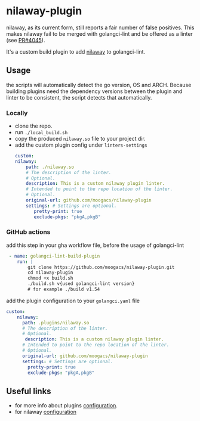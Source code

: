 # nilaway-plugin

nilaway, as its current form, still reports a fair number of false positives. This makes nilaway fail to be merged with golangci-lint and be offered as a linter (see [PR#4045](https://github.com/golangci/golangci-lint/issues/4045)). 

It's a custom build plugin to add [nilaway](https://github.com/uber-go/nilaway) to golangci-lint.

## Usage
the scripts will automatically detect the go version, OS and ARCH. 
Because building plugins need the dependency versions between the plugin and linter to be consistent, the script detects that automatically.


### Locally
- clone the repo.
- run `./local_build.sh` 
- copy the produced `nilaway.so` file to your project dir.
- add the custom plugin config under `linters-settings`
    ```yaml
    custom:
    nilaway:
        path: ./nilaway.so
        # The description of the linter.
        # Optional.
        description: This is a custom nilaway plugin linter.
        # Intended to point to the repo location of the linter.
        # Optional.
        original-url: github.com/moogacs/nilaway-plugin
        settings: # Settings are optional.
           pretty-print: true
           exclude-pkgs: "pkgA,pkgB"

### GitHub actions

add this step in your gha workflow file, before the usage of golangci-lint

```yaml
 - name: golangci-lint-build-plugin
    run: |          
        git clone https://github.com/moogacs/nilaway-plugin.git
        cd nilaway-plugin
        chmod +x build.sh
        ./build.sh v{used golangci-lint version} 
        # for example ./build v1.54
```

add the plugin configuration to your `golangci.yaml` file

```yaml
custom:
    nilaway:
      path: .plugins/nilaway.so
      # The description of the linter.
      # Optional.
       description: This is a custom nilaway plugin linter.
      # Intended to point to the repo location of the linter.
      # Optional.
      original-url: github.com/moogacs/nilaway-plugin
      settings: # Settings are optional.
        pretty-print: true
        exclude-pkgs: "pkgA,pkgB"
```

## Useful links  
- for more info about plugins [configuration](https://golangci-lint.run/contributing/new-linters/#configure-a-plugin).
- for nilaway [configuration](https://github.com/uber-go/nilaway/wiki/Configuration)
